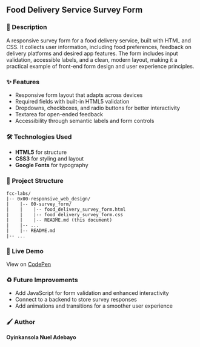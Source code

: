 ## Food Delivery Service Survey Form

### :book: Description

A responsive survey form for a food delivery service, built with HTML and CSS. It collects user information, including food preferences, feedback on delivery platforms and desired app features. The form includes input validation, accessible labels, and a clean, modern layout, making it a practical example of front-end form design and user experience principles.

### :sparkles: Features

- Responsive form layout that adapts across devices  
- Required fields with built-in HTML5 validation  
- Dropdowns, checkboxes, and radio buttons for better interactivity  
- Textarea for open-ended feedback  
- Accessibility through semantic labels and form controls 

### :hammer_and_wrench: Technologies Used

- **HTML5** for structure
- **CSS3** for styling and layout
- **Google Fonts** for typography

### :file_folder: Project Structure

```
fcc-labs/
|-- 0x00-responsive_web_design/
|    |-- 00-survey_form/
|    |    |-- food_delivery_survey_form.html
|    |    |-- food_delivery_survey_form.css
|    |    |-- README.md (this document)
|    |-- ...
|    |-- README.md
|-- ...
```

### :rocket: Live Demo

View on [CodePen](https://codepen.io/oyingidie/full/bGPaNBg)

### :recycle: Future Improvements

- Add JavaScript for form validation and enhanced interactivity  
- Connect to a backend to store survey responses  
- Add animations and transitions for a smoother user experience 

### :paintbrush: Author

**Oyinkansola Nuel Adebayo**
